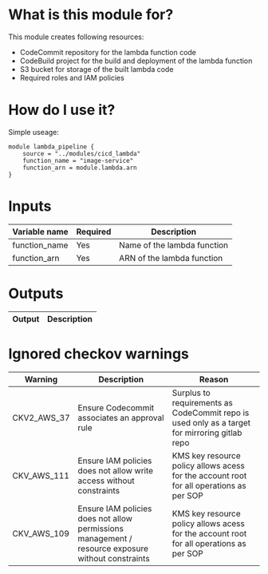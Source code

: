 # What is this module for?
This module creates following resources:
* CodeCommit repository for the lambda function code
* CodeBuild project for the build and deployment of the lambda function
* S3 bucket for storage of the built lambda code
* Required roles and IAM policies


# How do I use it?
Simple useage:

```hcl
module lambda_pipeline {
    source = "../modules/cicd_lambda"
    function_name = "image-service"
    function_arn = module.lambda.arn
}
```
# Inputs
|Variable name|Required|Description|
|-------------|--------|-----------|
|function_name|Yes|Name of the lambda function|
|function_arn|Yes|ARN of the lambda function|

# Outputs
|Output|Description|
|---|---|

# Ignored checkov warnings

|Warning|Description|Reason|
|---|---|---|
|CKV2_AWS_37|Ensure Codecommit associates an approval rule| Surplus to requirements as CodeCommit repo is used only as a target for mirroring gitlab repo|
|CKV_AWS_111|Ensure IAM policies does not allow write access without constraints|KMS key resource policy allows acess for the account root for all operations as per SOP|
|CKV_AWS_109|Ensure IAM policies does not allow permissions management / resource exposure without constraints|KMS key resource policy allows acess for the account root for all operations as per SOP|